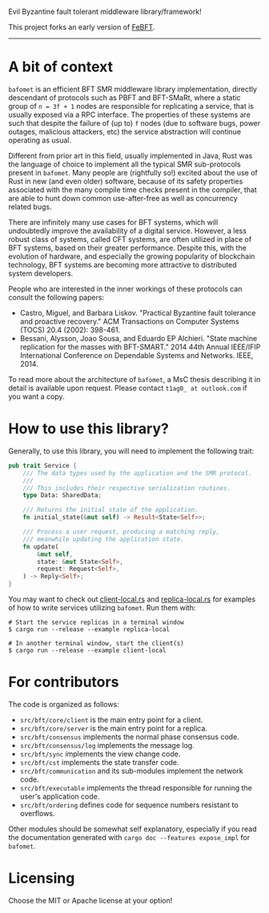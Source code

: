 Evil Byzantine fault tolerant middleware library/framework!

This project forks an early version of [FeBFT](https://github.com/SecureSolutionsLab/febft).

---

# A bit of context

`bafomet` is an efficient BFT SMR middleware library implementation, directly descendant
of protocols such as PBFT and BFT-SMaRt, where a static group of `n = 3f + 1` nodes
are responsible for replicating a service, that is usually exposed via a RPC interface.
The properties of these systems are such that despite the failure of (up to) `f` nodes
(due to software bugs, power outages, malicious attackers, etc) the service abstraction
will continue operating as usual.

Different from prior art in this field, usually implemented in Java, Rust was
the language of choice to implement all the typical SMR sub-protocols present
in `bafomet`. Many people are (rightfully so!) excited about the use of Rust
in new (and even older) software, because of its safety properties associated
with the many compile time checks present in the compiler, that are able to
hunt down common use-after-free as well as concurrency related bugs.

There are infinitely many use cases for BFT systems, which will undoubtedly improve the
availability of a digital service. However, a less robust class of systems, called CFT
systems, are often utilized in place of BFT systems, based on their greater performance.
Despite this, with the evolution of hardware, and especially the growing popularity of
blockchain technology, BFT systems are becoming more attractive to distributed system
developers.

People who are interested in the inner workings of these protocols can
consult the following papers:

* Castro, Miguel, and Barbara Liskov. "Practical Byzantine fault tolerance and proactive recovery." ACM Transactions on Computer Systems (TOCS) 20.4 (2002): 398-461.
* Bessani, Alysson, Joao Sousa, and Eduardo EP Alchieri. "State machine replication for the masses with BFT-SMART." 2014 44th Annual IEEE/IFIP International Conference on Dependable Systems and Networks. IEEE, 2014.

<!-- TODO: include link to thesis -->
To read more about the architecture of `bafomet`, a MsC thesis describing it
in detail is available upon request. Please contact `t1ag0_ at outlook.com`
if you want a copy.

# How to use this library?

Generally, to use this library, you will need to implement the following trait:

```rust
pub trait Service {
    /// The data types used by the application and the SMR protocol.
    ///
    /// This includes their respective serialization routines.
    type Data: SharedData;

    /// Returns the initial state of the application.
    fn initial_state(&mut self) -> Result<State<Self>>;

    /// Process a user request, producing a matching reply,
    /// meanwhile updating the application state.
    fn update(
        &mut self,
        state: &mut State<Self>,
        request: Request<Self>,
    ) -> Reply<Self>;
}
```

You may want to check out [client-local.rs](examples/client-local.rs) and
[replica-local.rs](examples/replica-local.rs) for examples of how to write
services utilizing `bafomet`. Run them with:

```
# Start the service replicas in a terminal window
$ cargo run --release --example replica-local

# In another terminal window, start the client(s)
$ cargo run --release --example client-local
```

# For contributors

The code is organized as follows:

* `src/bft/core/client` is the main entry point for a client.
* `src/bft/core/server` is the main entry point for a replica.
* `src/bft/consensus` implements the normal phase consensus code.
* `src/bft/consensus/log` implements the message log.
* `src/bft/sync` implements the view change code.
* `src/bft/cst` implements the state transfer code.
* `src/bft/communication` and its sub-modules implement the network code.
* `src/bft/executable` implements the thread responsible for running the
  user's application code.
* `src/bft/ordering` defines code for sequence numbers resistant to overflows.

Other modules should be somewhat self explanatory, especially if you read
the documentation generated with `cargo doc --features expose_impl` for `bafomet`.

# Licensing

Choose the MIT or Apache license at your option!
